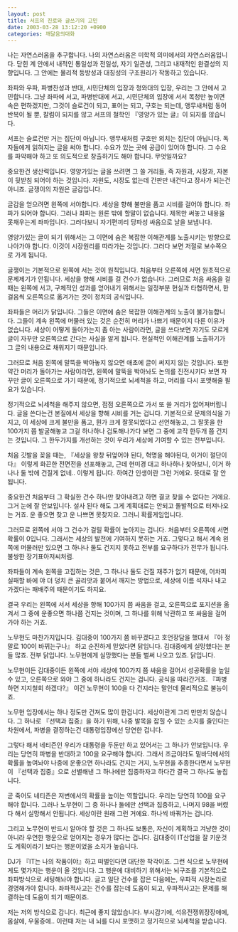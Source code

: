 ```yaml
---
layout: post
title: 서프의 진로와 글쓰기의 고민
date: 2003-03-28 13:12:20 +0900
categories: 깨달음의대화
---
```

나는 자연스러움을 추구합니다. 나의 자연스러움은 미학적 의미에서의 자연스러움입니다. 닫힌 계 안에서 내적인 통일성과 전일성, 자기 일관성, 그리고 내재적인 완결성의 지향입니다. 그 안에는 물리적 등방성과 대칭성의 구조원리가 작동하고 있습니다.
  

  
좌파와 우파, 파병찬성과 반대, 시민단체의 입장과 청와대의 입장, 우리는 그 안에서 고민합니다. 그냥 좌파에 서고, 파병반대에 서고, 시민단체의 입장에 서서 목청만 높이면 속은 편하겠지만, 그것이 슬로건이 되고, 표어는 되고, 구호는 되는데, 앵무새처럼 동어반복이 될 뿐, 칼럼이 되지를 않고 서프의 철학인 『영양가 있는 글』이 되지를 않습니다.
  

  
서프는 슬로건만 거는 집단이 아닙니다. 앵무새처럼 구호만 외치는 집단이 아닙니다. 독자들에게 읽혀지는 글을 써야 합니다. 수요가 있는 곳에 공급이 있어야 합니다. 그 수요를 파악해야 하고 또 의도적으로 창출하기도 해야 합니다. 무엇일까요?
  

  
중요한건 생산력입니다. 영양가있는 글을 쓰려면 그 쓸 거리들, 즉 자원과, 시장과, 자본이 뒷받침 되어야 하는 것입니다. 자원도, 시장도 없는데 간판만 내건다고 장사가 되는건 아니죠. 글쟁이의 자원은 글감입니다.
  

  
글감을 얻으려면 왼쪽에 서야합니다. 세상을 향해 불만을 품고 시비를 걸어야 합니다. 좌파가 되어야 합니다. 그러나 좌파는 원론 밖에 할말이 없습니다. 제목만 써놓고 내용을 못채우는게 좌파입니다. 그러다보니 자기편끼리 당파성 싸움으로 날을 보냅니다.
  

  
영양가있는 글이 되기 위해서는 그 이면에 숨은 복잡한 이해관계를 노출시키는 방향으로 나아가야 합니다. 이것이 시장원리를 따라가는 것입니다. 그러다 보면 저절로 보수쪽으로 가게 됩니다.
  

  
글쟁이는 기본적으로 왼쪽에 서는 것이 원칙입니다. 처음부터 오른쪽에 서면 원초적으로 문제제기가 안됩니다. 세상을 향해 시비를 걸 건수가 없습니다. 그러므로 처음 싸움을 걸 때는 왼쪽에 서고, 구체적인 성과를 얻어내기 위해서는 일정부분 현실과 타협하면서, 한걸음씩 오른쪽으로 옮겨가는 것이 정치의 공식입니다.
  

  
좌파들은 머리가 닭입니다. 그들은 이면에 숨은 복잡한 이해관계의 노출이 불가능합니다. 그들이 계속 왼쪽에 머물러 있는 것은 순전히 머리가 나쁘기 때문이지 다른 이유가 없습니다. 세상이 어떻게 돌아가는지 좀 아는 사람이라면, 글을 쓰다보면 자기도 모르게 글이 자꾸만 오른쪽으로 간다는 사실을 알게 됩니다. 현실적인 이해관계를 노출하기가 그 글의 내용으로 채워지기 때문입니다.
  

  
그러므로 처음 왼쪽에 말뚝을 박아놓지 않으면 애초에 글이 써지지 않는 것입니다. 또한 약간 머리가 돌아가는 사람이라면, 왼쪽에 말뚝을 박아놔도 논의를 진전시키다 보면 자꾸만 글이 오른쪽으로 가기 때문에, 정기적으로 뇌세척을 하고, 머리를 다시 포맷해줄 필요가 있습니다.
  

  
정기적으로 뇌세척을 해주지 않으면, 점점 오른쪽으로 가서 또 쓸 거리가 없어져버립니다. 글을 쓴다는건 본질에서 세상을 향해 시비를 거는 겁니다. 기본적으로 문제의식을 가지고, 이 세상에 크게 불만을 품고, 뭔가 크게 잘못되었다고 선언해놓고, 그 잘못을 한 100가지 쯤 발굴해놓고 그걸 하나하나 검토해나가다 보면 그 중에 고작 한두개 쯤 건지는 것입니다. 그 한두가지를 개선하는 것이 우리가 세상에 기여할 수 있는 전부입니다.
  

  
처음 깃발을 꽂을 때는, 『세상을 왕창 뒤엎어야 된다, 혁명을 해야된다, 이거이 절단이다』 이렇게 화끈한 전면전을 선포해놓고, 근데 현미경 대고 하나하나 찾아보니, 이거 하나나 둘 밖에 건질게 없네.. 이렇게 됩니다. 하여간 인생이란 그런 거에요. 뜻대로 잘 안됩니다.
  

  
중요한건 처음부터 그 확실한 건수 하나만 찾아내려고 하면 결코 찾을 수 없다는 거에요. 그거 눈에 잘 안보입니다. 설사 된다 해도 그게 계획대로는 안되고 돌발적으로 터져나오는 거죠. 운 좋으면 찾고 운 나쁘면 못찾지요. 그러니 확률게임입니다.
  

  
그러므로 왼쪽에 서야 그 건수가 걸릴 확률이 높아지는 겁니다. 처음부터 오른쪽에 서면 확률이 0입니다. 그래서는 세상의 발전에 기여하지 못하는 거죠. 그렇다고 해서 계속 왼쪽에 머물러만 있으면 그 하나나 둘도 건지지 못하고 전부를 요구하다가 전무가 됩니다. 불쌍한 장기표아저씨처럼.
  

  
좌파들이 계속 왼쪽을 고집하는 것은, 그 하나나 둘도 건질 재주가 없기 때문에, 어차피 실패할 바에 야 더 덩치 큰 골리앗과 붙어서 깨지는 방법으로, 세상에 이름 석자나 내고 가겠다는 패배주의 때문이기도 하지요.
  

  
결국 우리는 왼쪽에 서서 세상을 향해 100가지 쯤 싸움을 걸고, 오른쪽으로 포지션을 옮겨서 그 중에 운좋으면 하나쯤 건지는 것이며, 그 하나를 위해 낙관하고 또 싸움을 걸어가야 하는 거죠.
  

  
노무현도 마찬가지입니다. 김대중이 100가지 쯤 바꾸겠다고 호언장담을 했대서 『아 정말로 100이 바뀌는구나』 하고 순진하게 믿었다면 닭입니다. 김대중에게 실망했다는 분들 많죠. 전부 닭입니다. 노무현에게 실망했다는 분들 벌써 나오고 있죠. 닭입니다.
  

  
노무현이든 김대중이든 왼쪽에 서야 세상에 100가지 쯤 싸움을 걸어서 성공확률을 높일 수 있고, 오른쪽으로 와야 그 중에 하나라도 건지는 겁니다. 공식을 따라간거죠. 『파병하면 지지철회 하겠다?』 이건 노무현이 100을 다 건지라는 말인데 물리적으로 불능이죠.
  

  
노무현 입장에서는 하나 정도만 건져도 많이 한겁니다. 세상이란게 그리 만만치 않습니다. 그 하나로 『선택과 집중』을 하기 위해, 나중 발목을 잡힐 수 있는 소지를 줄인다는 차원에서, 파병을 결정하는건 대통령입장에선 당연한 겁니다.
  

  
그렇다 해서 네티즌인 우리가 대통령을 두둔만 하고 있어서는 그 하나가 안보입니다. 우리는 당연히 파병을 반대하고 100을 요구해야 합니다. 그래서 조금이라도 밑바닥에서의 확률을 높여놔야 나중에 운좋으면 하나라도 건지는 거지, 노무현을 추종한다면서 노무현이 『선택과 집중』으로 선별해낸 그 하나에만 집중하자고 하다간 결국 그 하나도 놓칩니다.
  

  
곧 죽어도 네티즌은 저변에서의 확률을 높이는 역할입니다. 우리는 당연히 100을 요구해야 합니다. 그러나 노무현이 그 중 하나나 둘에만 선택과 집중하고, 나머지 98을 버렸다 해서 실망해서 안됩니다. 세상이란 원래 그런 거에요. 하나씩 바꿔가는 겁니다.
  

  
그리고 노무현이 반드시 알아야 할 것은 그 하나도 보통은, 자신이 계획하고 겨냥한 것이 아니라 우연한 행운으로 얻어지는 경우가 많다는 겁니다. 김대중이 IT산업을 잘 키운것도 계획이라기 보다는 행운이었을 소지가 높습니다.
  

  
DJ가 『IT는 나의 작품이야』하고 떠벌인다면 대단한 착각이죠. 그런 식으로 노무현에게도 몇가지는 행운이 올 것입니다. 그 행운에 대비하기 위해서는 뇌구조를 기본적으로 좌파방식으로 세팅해놔야 합니다. 글고 일단 건수를 잡은 다음에는, 우파적 시장논리로 경영해가야 합니다. 좌파적사고는 건수를 잡는데 도움이 되고, 우파적사고는 문제를 해결하는데 도움이 되기 때문이죠.
  

  
저는 저의 방식으로 갑니다. 최근에 좋지 않았습니다. 부시감기에, 석유전쟁위장장애에, 몸살에, 우울증에.. 이런때 저는 내 뇌를 다시 포맷하고 정기적으로 뇌세척을 받습니다.